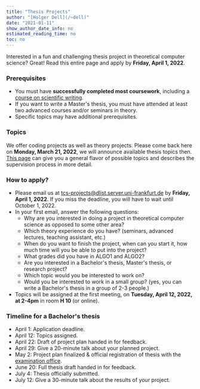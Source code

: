 ```yaml
---
title: "Thesis Projects"
author: "[Holger Dell](/~dell)"
date: "2021-01-11"
show_author_date_info: no
estimated_reading_time: no
toc: no
---
```


Interested in a fun and challenging thesis project in theoretical computer science?
Great! Read this entire page and apply by **Friday, April 1, 2022**.

### Prerequisites

- You must have **successfully completed most coursework**, including a [course on scientific writing](https://www.starkerstart.uni-frankfurt.de/100074566/).
- If you want to write a Master's thesis, you must have attended at least two advanced courses and/or seminars in theory.
- Specific topics may have additional prerequisites.

### Topics

We offer coding projects as well as theory projects.
Please come back here on **Monday, March 21, 2022**, we will announce available thesis topics then.
[This page](/teaching/project-ideas) can give you a general flavor of possible topics and describes the supervision process in more detail.

### How to apply?

- Please email us at [tcs-projects@dlist.server.uni-frankfurt.de](mailto:tcs-projects@dlist.server.uni-frankfurt.de) by **Friday, April 1, 2022**. If you miss the deadline, you will have to wait until October 1, 2022.
- In your first email, answer the following questions:
  - Why are you interested in doing a project in theoretical computer science as opposed to some other area?
  - Which theory experience do you have? (seminars, advanced lectures, teaching assistant, etc.)
  - When do you want to finish the project, when can you start it, how much time will you be able to put into the project?
  - What grades did you have in ALGO1 and ALGO2?
  - Are you interested in a Bachelor's thesis, Master's thesis, or research project?
  - Which topic would you be interested to work on?
  - Would you be interested to work in a small group? (yes, you can write a Bachelor's thesis in a group of 2-3 people.)
- Topics will be assigned at the first meeting, on **Tuesday, April 12, 2022, at 2-4pm** in room **H 10** (or online).

### Timeline for a Bachelor's thesis

- April 1: Application deadline.
- April 12: Topics assigned.
- April 22: Draft of project plan handed in for feedback.
- April 29: Give a 20-minute talk about your planned project.
- May 2: Project plan finalized & official registration of thesis with the [examination office](https://www.uni-frankfurt.de/103337868).
- June 20: Full thesis draft handed in for feedback.
- July 4: Thesis officially submitted.
- July 12: Give a 30-minute talk about the results of your project.

<!-- 
## Project Flavor

All projects offer a fun challenge.
Depending on your interests and talents, different _flavors_ of projects are possible:

- **implementation projects** (recommended for most students): This includes understanding one or multiple advanced algorithms, as well as designing and performing systematic algorithmic performance experiments. It is also possible to design, implement, and critically analyze educational and interactive visualizations of algorithmic concepts.
- **proving theorems** (recommended only for students who have successfully completed advanced theory courses and/or seminars, and who can demonstrate excellent grades): This requires reading one or multiple papers including mathematical proofs, designing new algorithms, and proving new theorems.

Often, there is some overlap between different project flavors.
[This page](/teaching/project-ideas) describes possible projects in more detail.

## Formalities

Possible project types include:

- Bachelor's thesis (~9 weeks full-time)
- Master's thesis (~6 months full-time)
- _Forschungsprojekt_ (Bachelor: 3CP or 6CP; Master: 8 CP)
- _Praktikum Experimentelle Algorithmik_ (Master: 8 CP) -->
